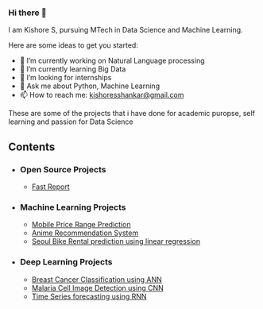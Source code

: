 ### Hi there 👋


I am Kishore S, pursuing MTech in Data Science and Machine Learning.

Here are some ideas to get you started:

- 🔭 I’m currently working on Natural Language processing
- 🌱 I’m currently learning Big Data
- 👯 I’m looking for internships
- 💬 Ask me about Python, Machine Learning
- 📫 How to reach me: kishoresshankar@gmail.com


These are some of the projects that i have done for academic puropse, self learning and passion for Data Science

## Contents

- ### Open Source Projects
  - [Fast Report](https://github.com/kishore-s-gowda/fastreport)

- ### Machine Learning Projects

  - [Mobile Price Range Prediction](https://github.com/kishore-s-gowda/Machine_Learning/tree/main/Mobile%20Price%20Range%20Prediction(Classification))
  - [Anime Recommendation System](https://github.com/kishore-s-gowda/Machine_Learning/tree/main/Recommendation%20System)
  - [Seoul Bike Rental prediction using linear regression](https://github.com/kishore-s-gowda/Machine_Learning/tree/main/Seoul%20Bike%20Rental%20prediction%20using%20linear%20regression)

- ### Deep Learning Projects

  - [Breast Cancer Classification using ANN](https://github.com/kishore-s-gowda/Deep-Learning/tree/main/Artificial%20Neural%20Networks%20(ANN))
  - [Malaria Cell Image Detection using CNN](https://github.com/kishore-s-gowda/Deep-Learning/tree/main/Convolutional%20Neural%20Network(%20CNN))
  - [Time Series forecasting using RNN](https://github.com/kishore-s-gowda/Deep-Learning/tree/main/Recurrent%20Neural%20Networks%20(RNN))

